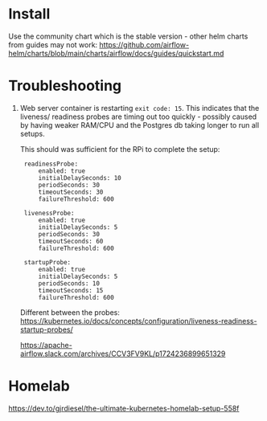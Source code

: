 # Install

Use the community chart which is the stable version - other helm charts from guides may not work:
https://github.com/airflow-helm/charts/blob/main/charts/airflow/docs/guides/quickstart.md

# Troubleshooting

1. Web server container is restarting `exit code: 15`. This indicates that the liveness/ readiness probes are timing out too quickly - possibly caused by having weaker RAM/CPU and the Postgres db taking longer to run all setups. 

    This should was sufficient for the RPi to complete the setup:
        
        readinessProbe:
            enabled: true
            initialDelaySeconds: 10
            periodSeconds: 30
            timeoutSeconds: 30
            failureThreshold: 600

        livenessProbe:
            enabled: true
            initialDelaySeconds: 5
            periodSeconds: 30
            timeoutSeconds: 60
            failureThreshold: 600

        startupProbe:
            enabled: true
            initialDelaySeconds: 5
            periodSeconds: 10
            timeoutSeconds: 15
            failureThreshold: 600

    Different between the probes: https://kubernetes.io/docs/concepts/configuration/liveness-readiness-startup-probes/

    https://apache-airflow.slack.com/archives/CCV3FV9KL/p1724236899651329

# Homelab

https://dev.to/gjrdiesel/the-ultimate-kubernetes-homelab-setup-558f